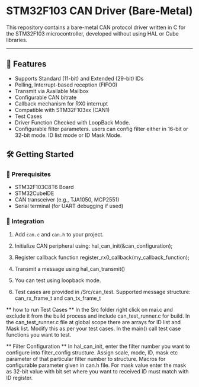 # STM32F103 CAN Driver (Bare-Metal)

This repository contains a bare-metal CAN protocol driver written in C for the STM32F103 microcontroller, developed without using HAL or Cube libraries.

---

## 🚀 Features

- Supports Standard (11-bit) and Extended (29-bit) IDs
- Polling, Interrupt-based reception (FIFO0)
- Transmit via Available Mailbox 
- Configurable CAN bitrate
- Callback mechanism for RX0 interrupt
- Compatible with STM32F103xx (CAN1)
- Test Cases
- Driver Function Checked with LoopBack Mode.
- Configurable filter parameters. users can config filter either in 16-bit or 32-bit mode. ID list mode or ID Mask Mode.

## 🛠️ Getting Started

### 🧱 Prerequisites

- STM32F103C8T6 Board
- STM32CubeIDE 
- CAN transceiver (e.g., TJA1050, MCP2551)
- Serial terminal (for UART debugging if used)

### 🧩 Integration

1. Add `can.c` and `can.h` to your project.

2. Initialize CAN peripheral using: 
   hal_can_init(&can_configuration);

3. Register callback function
register_rx0_callback(my_callback_function);

4. Transmit a message using hal_can_transmit()

5. You can test using loopback mode.

6. Test cases are provided in /Src/can_test.
Supported message structure: can_rx_frame_t and can_tx_frame_t

** how to run Test Cases ** 
In the Src folder right click on mai.c and exclude it from the build process and include can_test_runner.c for build. 
In the can_test_runner.c file at global scope there are arrays for ID list and Mask list. Modify this as per your test cases. In the main() call test case functions you want to test. 

** Filter Configuration **
In hal_can_init, enter the filter number you want to configure into filter_config structure.
Assign scale, mode, ID, mask etc parameter of that particular filter number to structure. Macros for configurable parameter given in can.h file.
For mask value enter the mask as 32-bit value with bit set where you want to received ID must match with ID register.


